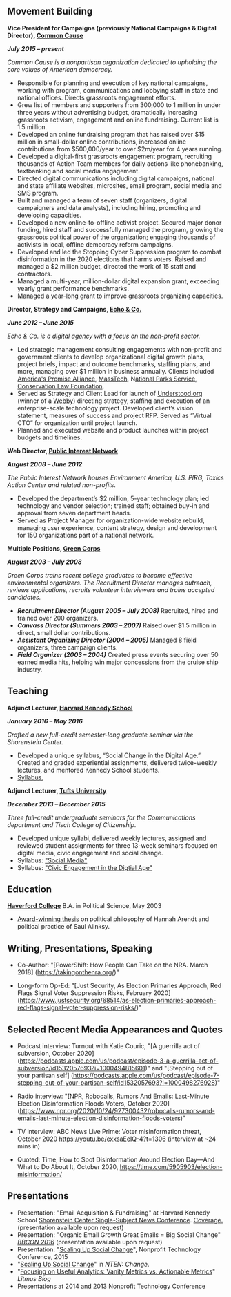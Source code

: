 ##  Movement Building
**Vice President for Campaigns (previously National Campaigns & Digital Director), [Common Cause](http://www.commoncause.org)**

***July 2015 – present***

*Common Cause is a nonpartisan organization dedicated to upholding the core values of American democracy.*

- Responsible for planning and execution of key national campaigns, working with program, communications and lobbying staff in state and national offices. Directs grassroots engagement efforts.
- Grew list of members and supporters from 300,000 to 1 million in under three years without advertising budget, dramatically increasing grassroots activism, engagement and online fundraising. Current list is 1.5 million.
- Developed an online fundraising program that has raised over $15 million in small-dollar online contributions, increased online contributions from $500,000/year to over $2m/year for 4 years running.
- Developed a digital-first grassroots engagement program, recruiting thousands of Action Team members for daily actions like phonebanking, textbanking and social media engagement.
- Directed digital communications including digital campaigns, national and state affiliate websites, microsites, email program, social media and SMS program.
- Built and managed a team of seven staff (organizers, digital campaigners and data analysts), including hiring, promoting and developing capacities.
- Developed a new online-to-offline activist project. Secured major donor funding, hired staff and successfully managed the program, growing the grassroots political power of the organization; engaging thousands of activists in local, offline democracy reform campaigns.
- Developed and led the Stopping Cyber Suppression program to combat disinformation in the 2020 elections that harms voters. Raised and managed a $2 million budget, directed the work of 15 staff and contractors.
- Managed a multi-year, million-dollar digital expansion grant, exceeding yearly grant performance benchmarks.
- Managed a year-long grant to improve grassroots organizing capacities.


**Director, Strategy and Campaigns, [Echo & Co.](http://echo.co)**

***June 2012 – June 2015*** 

*Echo & Co. is a digital agency with a focus on the non-profit sector.*  

- Led strategic management consulting engagements with non-profit and government clients to develop organizational digital growth plans, project briefs, impact and outcome benchmarks, staffing plans, and more, managing over $1 million in business annually. Clients included [America's Promise Alliance](https://www.americaspromise.org/), [MassTech](http://masstech.org/), N[ational Parks Service](https://www.nps.gov/index.htm), [Conservation Law Foundation](https://www.clf.org/).  
- Served as Strategy and Client Lead for launch of [Understood.org](https://www.understood.org/en) (winner of a [Webby](https://www.webbyawards.com/winners/2017/websites/general-website/familyparenting/understoodorg/)) directing strategy, staffing and execution of an enterprise-scale technology project. Developed client’s vision statement, measures of success and project RFP. Served as “Virtual CTO” for organization until project launch. 
- Planned and executed website and product launches within project budgets and timelines.
  

**Web Director, [Public Interest Network](http://publicinterestgrfx.org/)**

***August 2008 – June 2012***  

*The Public Interest Network houses Environment America, U.S. PIRG, Toxics Action Center and related non-profits.*  

- Developed the department’s $2 million, 5-year technology plan; led technology and vendor selection; trained staff; obtained buy-in and approval from seven department heads.
- Served as Project Manager for organization-wide website rebuild, managing user experience, content strategy, design and development for 150 organizations part of a national network.
 
**Multiple Positions, [Green Corps](http://www.greencorps.org)**

***August 2003 – July 2008*** 

*Green Corps trains recent college graduates to become effective environmental organizers. The Recruitment Director manages outreach, reviews applications, recruits volunteer interviewers and trains accepted candidates.*  

- ***Recruitment Director (August 2005 – July 2008)*** Recruited, hired and trained over 200 organizers. 
- ***Canvass Director (Summers 2003 – 2007)*** Raised over $1.5 million in direct, small dollar contributions. 
- ***Assistant Organizing Director (2004 – 2005)*** Managed 8 field organizers, three campaign clients.  
- ***Field Organizer (2003 – 2004)*** Created press events securing over 50 earned media hits, helping win major concessions from the cruise ship industry.

##  Teaching

**Adjunct Lecturer, [Harvard Kennedy School](http://www.hks.harvard.edu)**

***January 2016 – May 2016*** 

*Crafted a new full-credit semester-long graduate seminar via the Shorenstein Center.* 

- Developed a unique syllabus, “Social Change in the Digital Age.” Created and graded experiential assignments, delivered twice-weekly lectures, and mentored Kennedy School students. 
- [Syllabus.](https://sites.hks.harvard.edu/syllabus/DPI-658.pdf "DPI 658 Social Change in the Digital Age")

**Adjunct Lecturer, [Tufts University](http://www.tufts.edu)**

***December 2013 – December 2015*** 

*Three full-credit undergraduate seminars for the Communications department and Tisch College of Citizenship.* 

- Developed unique syllabi, delivered weekly lectures, assigned and reviewed student assignments for three 13-week seminars focused on digital media, civic engagement and social change.
- Syllabus: ["Social Media"](https://medium.com/exp50-social-media/exp50-social-media-syllabus-5583b6efff)
- Syllabus: ["Civic Engagement in the Digtial Age"](http://excollege.tufts.edu/sites/all/themes/asbase/assets/documents/syllabi_14fall/EXP-0050.pdf)


##  Education

**[Haverford College](https://www.haverford.edu/)** B.A. in Political Science, May 2003

- [Award-winning thesis](https://scholarship.tricolib.brynmawr.edu/bitstream/handle/10066/732/2003LittlewoodJ.pdf) on political philosophy of Hannah Arendt and political practice of Saul Alinksy.

## Writing, Presentations, Speaking

- Co-Author: "[PowerShift: How People Can Take on the NRA. March 2018] (https://takingonthenra.org/)"

- Long-form Op-Ed: "[Just Security, As Election Primaries Approach, Red Flags Signal Voter Suppression Risks, February 2020] (https://www.justsecurity.org/68514/as-election-primaries-approach-red-flags-signal-voter-suppression-risks/)"

## Selected Recent Media Appearances and Quotes

- Podcast interview: Turnout with Katie Couric, "[A guerrilla act of subversion, October 2020] (https://podcasts.apple.com/us/podcast/episode-3-a-guerrilla-act-of-subversion/id1532057693?i=1000494815601)" and "[Stepping out of your partisan self]  (https://podcasts.apple.com/us/podcast/episode-7-stepping-out-of-your-partisan-self/id1532057693?i=1000498276928)"

- Radio interview: "[NPR, Robocalls, Rumors And Emails: Last-Minute Election Disinformation Floods Voters, October 2020] (https://www.npr.org/2020/10/24/927300432/robocalls-rumors-and-emails-last-minute-election-disinformation-floods-voters)"

- TV interview: ABC News Live Prime: Voter misinformation threat, October 2020 https://youtu.be/exxsaEeIQ-4?t=1306 (interview at ~24 mins in)

- Quoted: Time, How to Spot Disinformation Around Election Day—And What to Do About It, October 2020, https://time.com/5905903/election-misinformation/ 

## Presentations

- Presentation: "Email Acquisition & Fundraising" at Harvard Kennedy School [Shorenstein Center Single-Subject News Conference](https://shorensteincenter.org/single-subject-news-sites-engagement/). [Coverage.](http://www.niemanlab.org/2017/12/looking-beyond-news-for-inspiration/) (presentation available upon request)
- Presentation: "Organic Email Growth Great Emails = Big Social Change" _[BBCON 2016](https://community.blackbaud.com/blogs/71/2845)_ (presentation available upon request)
- Presentation: "[Scaling Up Social Change](https://15ntc.sched.com/event/1z3n/scaling-up-social-change-is-the-netroots-model-for-you-15ntcscalechange)", Nonprofit Technology Conference, 2015
- "[Scaling Up Social Change](https://issuu.com/ntenorg/docs/change_mar2014_issu_44bb7d933ccc74)" in _NTEN: Change_.
- "[Focusing on Useful Analytics: Vanity Metrics vs. Actionable Metrics](https://litmus.com/blog/focusing-on-useful-analytics-vanity-metrics-vs-actionable-metrics)" _Litmus Blog_
- Presentations at 2014 and 2013 Nonprofit Technology Conference
